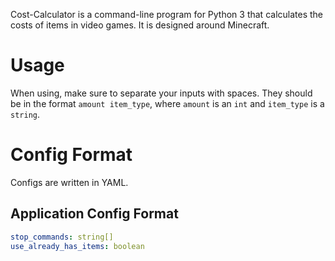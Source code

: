 Cost-Calculator is a command-line program for Python 3 that calculates the costs of items in video games. It is designed around Minecraft.

# Usage

When using, make sure to separate your inputs with spaces. They should be in the format `amount item_type`, where `amount` is an `int` and `item_type` is a `string`.

# Config Format

Configs are written in YAML.

## Application Config Format

```yaml
stop_commands: string[]
use_already_has_items: boolean
```
